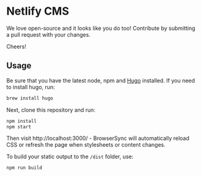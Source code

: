 # Netlify CMS

We love open-source and it looks like you do too! Contribute by submitting a pull request with your changes.

Cheers!

## Usage

Be sure that you have the latest node, npm and [Hugo](https://gohugo.io/) installed. If you need to install hugo, run:

```bash
brew install hugo
```

Next, clone this repository and run:

```bash
npm install
npm start
```

Then visit http://localhost:3000/ - BrowserSync will automatically reload CSS or
refresh the page when stylesheets or content changes.

To build your static output to the `/dist` folder, use:

```bash
npm run build
```
